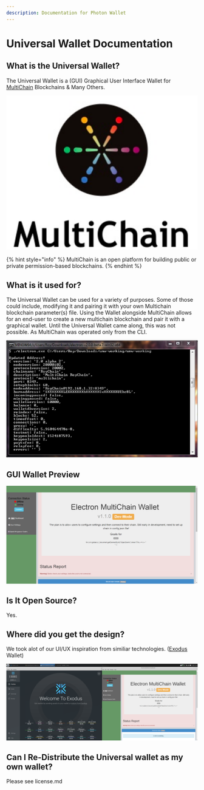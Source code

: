 ```yaml
---
description: Documentation for Photon Wallet
---
```


# Universal Wallet Documentation

## What is the Universal Wallet?

The Universal Wallet is a \(GUI\) Graphical User Interface Wallet for [MultiChain](https://www.multichain.com/) Blockchains & Many Others. 

![Open platform for building Blockchains](.gitbook/assets/13ed5e_9f93b9c335f042938aac22f37109ea50_mv2.png)

{% hint style="info" %}
MultiChain is an open platform for building public or private permission-based blockchains.
{% endhint %}

## What is it used for?

The Universal Wallet can be used for a variety of purposes. Some of those could include, modifying it and pairing it with your own Multichain blockchain parameter\(s\) file. Using the  Wallet alongside MultiChain allows for an end-user to create a new multichain blockchain and pair it with a graphical wallet. Until the Universal Wallet came along, this was not possible. As MultiChain was operated only from the CLI.

![Traditional CLI Interactions](.gitbook/assets/console-umw.png)

## GUI Wallet Preview

![Graphical User Interface](.gitbook/assets/gui-view.png)

## Is It Open Source?

Yes.

## Where did you get the design?

We took alot of our UI/UX inspiration from similiar technologies. \([Exodus](https://www.exodus.io/) Wallet\)

![Most of my UI/UX influence came from the Exodus wallet.](.gitbook/assets/screenshot_2018-05-02_19-56-49.png)

## Can I Re-Distribute the Universal wallet as my own wallet?

Please see license.md





